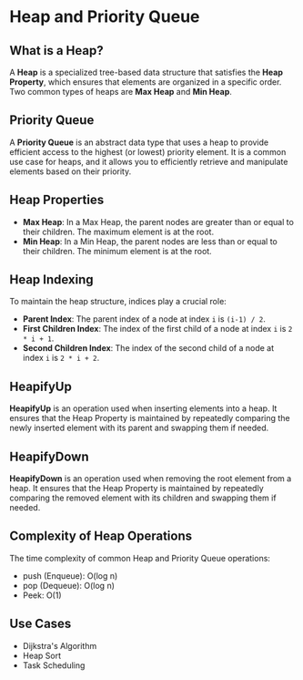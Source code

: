 # Heap and Priority Queue

## What is a Heap?
A **Heap** is a specialized tree-based data structure that satisfies the **Heap Property**, which ensures that elements are organized in a specific order. 
Two common types of heaps are **Max Heap** and **Min Heap**.

## Priority Queue
A **Priority Queue** is an abstract data type that uses a heap to provide efficient access to the highest (or lowest) priority element. It is a common use case for heaps, and it allows you to efficiently retrieve and manipulate elements based on their priority.

## Heap Properties
- **Max Heap**: In a Max Heap, the parent nodes are greater than or equal to their children. The maximum element is at the root.
- **Min Heap**: In a Min Heap, the parent nodes are less than or equal to their children. The minimum element is at the root.

## Heap Indexing
To maintain the heap structure, indices play a crucial role:
- **Parent Index**: The parent index of a node at index `i` is `(i-1) / 2`.
- **First Children Index**: The index of the first child of a node at index `i` is `2 * i + 1`.
- **Second Children Index**: The index of the second child of a node at index `i` is `2 * i + 2`.

## HeapifyUp
**HeapifyUp** is an operation used when inserting elements into a heap. It ensures that the Heap Property is maintained by repeatedly comparing the newly inserted element with its parent and swapping them if needed.

## HeapifyDown
**HeapifyDown** is an operation used when removing the root element from a heap. It ensures that the Heap Property is maintained by repeatedly comparing the removed element with its children and swapping them if needed.

## Complexity of Heap Operations
The time complexity of common Heap and Priority Queue operations:
- push (Enqueue): O(log n)
- pop (Dequeue): O(log n)
- Peek: O(1)


## Use Cases
- Dijkstra's Algorithm
- Heap Sort
- Task Scheduling
